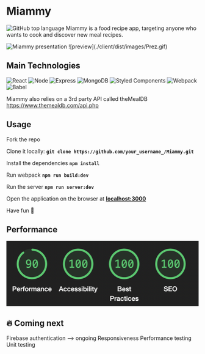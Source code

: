 # Miammy
![GitHub top language](https://img.shields.io/github/languages/top/amina197/Miammy)
Miammy is a food recipe app, targeting anyone who wants to cook and discover new meal recipes.

<img alt="Miammy presentation" src="./client/dist/images/Prez.gif"/>
![preview](./client/dist/images/Prez.gif)

## Main Technologies
![React](https://img.shields.io/badge/-React-61DAFB?logo=react&logoColor=white&style=for-the-badge)
![Node](https://img.shields.io/badge/-Node-9ACD32?logo=node.js&logoColor=white&style=for-the-badge)
![Express](https://img.shields.io/badge/-Express-DCDCDC?logo=express&logoColor=black&style=for-the-badge)
![MongoDB](https://img.shields.io/badge/-MongoDB-47A248?logo=mongodb&logoColor=white&style=for-the-badge)
![Styled Components](https://img.shields.io/badge/styled--components-DB7093?style=for-the-badge&logo=styled-components&logoColor=white)
![Webpack](https://img.shields.io/badge/-Webpack-8DD6F9?logo=webpack&logoColor=white&style=for-the-badge)
![Babel](https://img.shields.io/badge/Babel-F9DC3E?style=for-the-badge&logo=babel&logoColor=white)

Miammy also relies on a 3rd party API called theMealDB https://www.themealdb.com/api.php

## Usage
Fork the repo

Clone it locally:
**```git clone https://github.com/your_username_/Miammy.git```**

Install the dependencies
**```npm install```**

Run webpack
**```npm run build:dev```**

Run the server
**```npm run server:dev```**

Open the application on the browser at **[localhost:3000](http://localhost:3000/)**

Have fun 🤩

## Performance
![Lighthouse performance](./client/dist/images/perf.png)

## 🔥 Coming next
Firebase authentication --> ongoing
Responsiveness
Performance testing
Unit testing
